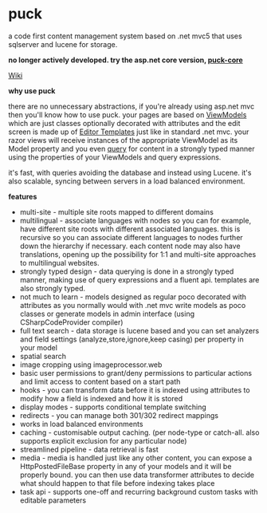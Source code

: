 # puck
a code first content management system based on .net mvc5 that uses sqlserver and lucene for storage.

**no longer actively developed. try the asp.net core version, [puck-core](https://github.com/yohsii/puck-core)**

[Wiki](https://github.com/yohsii/puck/wiki)

**why use puck**

there are no unnecessary abstractions, if you're already using asp.net mvc then you'll know how to use puck. your pages are based on [ViewModels](https://github.com/yohsii/puck/wiki/Creating-ViewModels) which are just classes optionally decorated with attributes and the edit screen is made up of [Editor Templates](https://github.com/yohsii/puck/wiki/Editor-templates) just like in standard .net mvc. your razor views will receive instances of the appropriate ViewModel as its Model property and you even [query](https://github.com/yohsii/puck/wiki/Querying-for-content) for content in a strongly typed manner using the properties of your ViewModels and query expressions.

it's fast, with queries avoiding the database and instead using Lucene. it's also scalable, syncing between servers in a load balanced environment.

**features**

- multi-site - multiple site roots mapped to different domains
- multilingual - associate languages with nodes so you can for example, have different site roots with different associated languages. this is recursive so you can associate different languages to nodes further down the hierarchy if necessary. each content node may also have translations, opening up the possibility for 1:1 and multi-site approaches to multilingual websites.
- strongly typed design - data querying is done in a strongly typed manner, making use of query expressions and a fluent api. templates are also strongly typed.
- not much to learn - models designed as regular poco decorated with attributes as you normally would with .net mvc
write models as poco classes or generate models in admin interface (using CSharpCodeProvider compiler)
- full text search - data storage is lucene based and you can set analyzers and field settings (analyze,store,ignore,keep casing) per property in your model
- spatial search
- image cropping using imageprocessor.web
- basic user permissions to grant/deny permissions to particular actions and limit access to content based on a start path
- hooks - you can transform data before it is indexed using attributes to modify how a field is indexed and how it is stored
- display modes - supports conditional template switching
- redirects - you can manage both 301/302 redirect mappings
- works in load balanced environments
- caching - customisable output caching. (per node-type or catch-all. also supports explicit exclusion for any particular node)
- streamlined pipeline - data retrieval is fast
- media - media is handled just like any other content, you can expose a HttpPostedFileBase property in any of your models and it will be properly bound. you can then use data transformer attributes to decide what should happen to that file before indexing takes place
- task api - supports one-off and recurring background custom tasks with editable parameters
